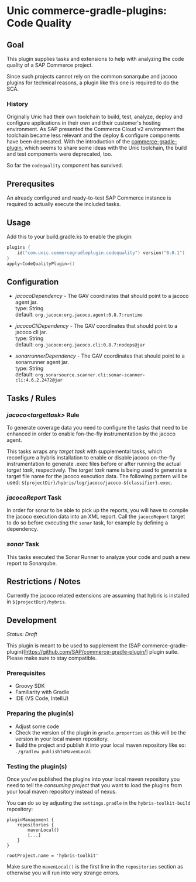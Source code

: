 # Unic commerce-gradle-plugins: Code Quality

## Goal

This plugin supplies tasks and extensions to help with analyzing the code quality of a SAP Commerce project.

Since such projects cannot rely on the common sonarqube and jacoco plugins for technical reasons, a plugin like this one is required to do the SCA.

### History

Originally Unic had their own toolchain to build, test, analyze, deploy and configure applications in their own and their customer's hosting environment. As SAP presented the Commerce Cloud v2 environment the toolchain became less relevant and the deploy & configure components have been deprecated. With the introduction of the [commerce-gradle-plugin](https://github.com/SAP/commerce-gradle-plugin), which seems to share some ideas with the Unic toolchain, the build and test components were deprecated, too.

So far the `codequality` component has survived.

## Prerequsites

An already configured and ready-to-test SAP Commerce instance is required to actually execute the included tasks.


## Usage

Add this to your build.gradle.ks to enable the plugin:

```kotlin
plugins {
    id("com.unic.commercegradleplugin.codequality") version("0.0.1")
}
apply<CodeQualityPlugin>()
```

## Configuration

- _jacocoDependency_ - The GAV coordinates that should point to a jacoco agent jar.
  <br/>type: String
  <br/>default: `org.jacoco:org.jacoco.agent:0.8.7:runtime`

- _jacocoCliDependency_ - The GAV coordinates that should point to a jacoco cli jar.
  <br/>type: String
  <br/>default: `org.jacoco:org.jacoco.cli:0.8.7:nodeps@jar`

- _sonarrunnerDependency_ - The GAV coordinates that should point to a sonarrunner agent jar.
  <br/>type: String
  <br/>default: `org.sonarsource.scanner.cli:sonar-scanner-cli:4.6.2.2472@jar`

## Tasks / Rules

### _jacoco\<targettask>_ Rule

To generate coverage data you need to configure the tasks that need to be enhanced in order to enable fon-the-fly instrumentation by the jacoco agent.

This tasks wraps any _target task_ with supplemental tasks, which reconfigure a hybris installation to enable or disable jacoco on-the-fly instrumentation to generate .exec files before or after running the actual _target task_, respectively. The _target task_ name is being used to generate a target file name for the jacoco execution data. The following pattern will be used: `${projectDir}/hybris/log/jacoco/jacoco-${classifier}.exec`.

### _jacocoReport_ Task

In order for sonar to be able to pick up the reports, you will have to compile the jacoco execution data into an XML report. Call the `jacocoReport` target to do so before executing the `sonar` task, for example by defining a dependency.

### _sonar_ Task

This tasks executed the Sonar Runner to analyze your code and push a new report to Sonarqube.
## Restrictions / Notes

Currently the jacoco related extensions are assuming that hybris is installed in `${projectDir}/hybris`.
## Development

_Status: Draft_

This plugin is meant to be used to supplement the (SAP commerce-gradle-plugin)[https://github.com/SAP/commerce-gradle-plugin/] plugin suite. Please make sure to stay compatible.

### Prerequisites

- Groovy SDK
- Familiarity with Gradle
- IDE (VS Code, IntelliJ)

### Preparing the plugin(s)

- Adjust some code
- Check the version of the plugin in `gradle.properties` as this will be the version in your local maven repository.
- Build the project and publish it into your local maven repository like so: `./gradlew publishToMavenLocal`

### Testing the plugin(s)

Once you've published the plugins into your local maven repository you need to tell the _consuming project_
that you want to load the plugins from your local maven repository instead of nexus.

You can do so by adjusting the `settings.gradle` in the `hybris-toolkit-build` repository:

```
pluginManagement {
    repositories {
        mavenLocal()
        [...]
    }
}

rootProject.name = 'hybris-toolkit'
```

Make sure the `mavenLocal()` is the first line in the `repositories` section as otherwise you will run into
very strange errors.
